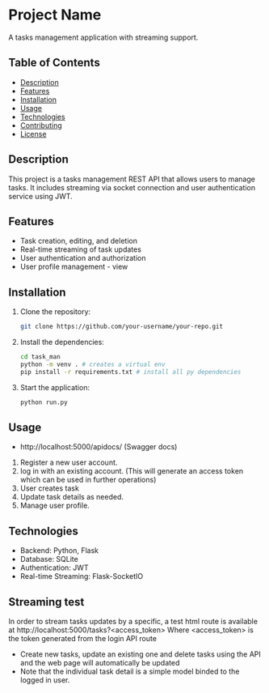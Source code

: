 # Project Name

A tasks management application with streaming support.

## Table of Contents

- [Description](#description)
- [Features](#features)
- [Installation](#installation)
- [Usage](#usage)
- [Technologies](#technologies)
- [Contributing](#contributing)
- [License](#license)

## Description

This project is a tasks management REST API that allows users to manage tasks. It includes streaming via socket connection and user authentication service using JWT.

## Features

- Task creation, editing, and deletion
- Real-time streaming of task updates
- User authentication and authorization
- User profile management - view

## Installation

1. Clone the repository:

    ```sh
    git clone https://github.com/your-username/your-repo.git
    ```

2. Install the dependencies:

    ```sh
    cd task_man
    python -m venv . # creates a virtual env
    pip install -r requirements.txt # install all py dependencies
    ```

3. Start the application:

    ```sh
    python run.py
    ```

## Usage

- http://localhost:5000/apidocs/ (Swagger docs)

1. Register a new user account.
2. log in with an existing account. (This will generate an access token which can be used in further operations)
3. User creates task
4. Update task details as needed.
5. Manage user profile.


## Technologies

- Backend: Python, Flask
- Database: SQLite
- Authentication: JWT
- Real-time Streaming: Flask-SocketIO

## Streaming test

In order to stream tasks updates by a specific, a test html route is available at http://localhost:5000/tasks?<access_token>
Where <access_token> is the token generated from the login API route

- Create new tasks, update an existing one and delete tasks using the API and the web page will automatically be updated
- Note that the individual task detail is a simple model binded to the logged in user.
